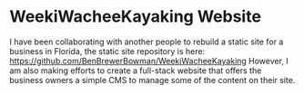 # WeekiWacheeKayaking Website
I have been collaborating with another people to rebuild a static site for a business in Florida, the static site repository is here:
https://github.com/BenBrewerBowman/WeekiWacheeKayaking
However, I am also making efforts to create a full-stack website that offers the business owners a simple CMS to manage some of the content on their site.